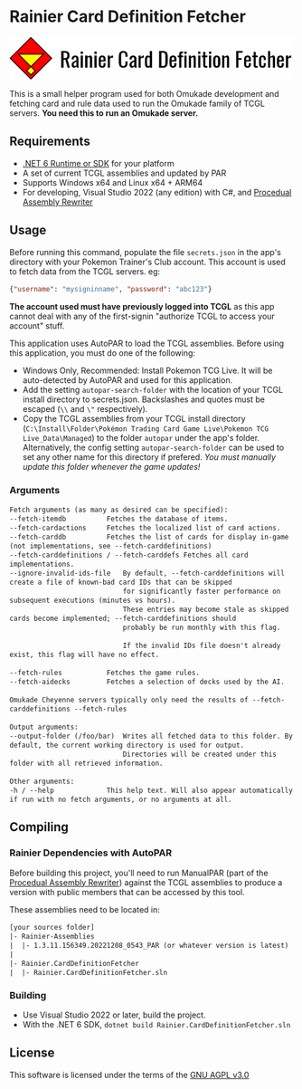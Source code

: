 ﻿# Rainier Card Definition Fetcher
![logo](logo.png)

This is a small helper program used for both Omukade development and fetching card and rule data used to run the Omukade family of TCGL servers.
**You need this to run an Omukade server.**

## Requirements
* [.NET 6 Runtime or SDK](https://dotnet.microsoft.com/en-us/download/dotnet/6.0) for your platform
* A set of current TCGL assemblies and updated by PAR
* Supports Windows x64 and Linux x64 + ARM64
* For developing, Visual Studio 2022 (any edition) with C#, and [Procedual Assembly Rewriter](https://github.com/Hastwell/Omukade.ProcedualAssemblyRewriter)

## Usage

Before running this command, populate the file `secrets.json` in the app's directory with your Pokemon Trainer's Club account. This account is used to fetch
data from the TCGL servers. eg:
```json
{"username": "mysigninname", "password": "abc123"}
```

**The account used must have previously logged into TCGL** as this app cannot deal with any of the first-signin "authorize TCGL to access your account" stuff.

This application uses AutoPAR to load the TCGL assemblies. Before using this application, you must do one of the following:
* Windows Only, Recommended: Install Pokemon TCG Live. It will be auto-detected by AutoPAR and used for this application.
* Add the setting `autopar-search-folder` with the location of your TCGL install directory to secrets.json. Backslashes and quotes must be escaped (`\\` and `\"` respectively).
* Copy the TCGL assemblies from your TCGL install directory (`C:\Install\Folder\Pokémon Trading Card Game Live\Pokemon TCG Live_Data\Managed`) to the folder `autopar` under the app's folder.
  Alternatively, the config setting `autopar-search-folder` can be used to set any other name for this directory if prefered. *You must manually update this folder whenever the game updates!*

### Arguments
```
Fetch arguments (as many as desired can be specified):
--fetch-itemdb          Fetches the database of items.
--fetch-cardactions     Fetches the localized list of card actions.
--fetch-carddb          Fetches the list of cards for display in-game (not implementations, see --fetch-carddefinitions)
--fetch-carddefinitions / --fetch-carddefs Fetches all card implementations.
--ignore-invalid-ids-file   By default, --fetch-carddefinitions will create a file of known-bad card IDs that can be skipped
                            for significantly faster performance on subsequent executions (minutes vs hours).
                            These entries may become stale as skipped cards become implemented; --fetch-carddefinitions should
                            probably be run monthly with this flag.

                            If the invalid IDs file doesn't already exist, this flag will have no effect.

--fetch-rules           Fetches the game rules.
--fetch-aidecks         Fetches a selection of decks used by the AI.

Omukade Cheyenne servers typically only need the results of --fetch-carddefinitions --fetch-rules

Output arguments:
--output-folder (/foo/bar)  Writes all fetched data to this folder. By default, the current working directory is used for output.
                            Directories will be created under this folder with all retrieved information.

Other arguments:
-h / --help             This help text. Will also appear automatically if run with no fetch arguments, or no arguments at all.
```

## Compiling

### Rainier Dependencies with AutoPAR
Before building this project, you'll need to run ManualPAR (part of the [Procedual Assembly Rewriter](https://github.com/Hastwell/Omukade.ProcedualAssemblyRewriter)) against the TCGL assemblies to produce a version
with public members that can be accessed by this tool.

These assemblies need to be located in:
```
[your sources folder]
|- Rainier-Assemblies
|  |- 1.3.11.156349.20221208_0543_PAR (or whatever version is latest)
|
|- Rainier.CardDefinitionFetcher
|  |- Rainier.CardDefinitionFetcher.sln
```

### Building
* Use Visual Studio 2022 or later, build the project.
* With the .NET 6 SDK, `dotnet build Rainier.CardDefinitionFetcher.sln`

## License
This software is licensed under the terms of the [GNU AGPL v3.0](https://www.gnu.org/licenses/agpl-3.0.en.html)